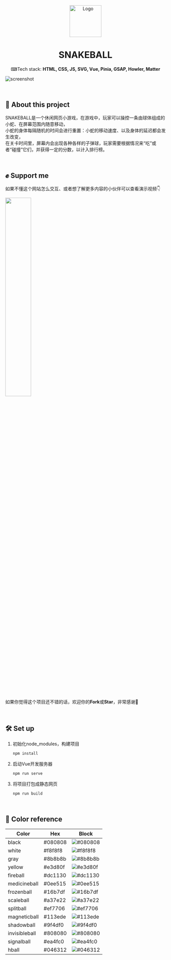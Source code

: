 <div align="center">
  <img alt="Logo" src="https://snakeball.jiejoe.com/meta/favicon_512.png" width="100" />
</div>
<h1 align="center">
  SNAKEBALL
</h1>
<p align="center">
  ⌨Tech stack: <b>HTML, CSS, JS, SVG, Vue, Pinia, GSAP, Howler, Matter</b>
</p>

![screenshot](https://snakeball.jiejoe.com/meta/screenshot.jpg)

<br>

## 📜 About this project
SNAKEBALL是一个休闲网页小游戏，在游戏中，玩家可以操控一条由球体组成的小蛇、在屏幕范围内随意移动，<br>
小蛇的身体每隔随机的时间会进行重置：小蛇的移动速度、以及身体的延迟都会发生改变，<br>
在关卡时间里，屏幕内会出现各种各样的子弹球，玩家需要根据情况来“吃”或者“碰撞”它们，并获得一定的分数，以计入排行榜。<br>

<br>

## ✊️ Support me
如果不懂这个网站怎么交互、或者想了解更多内容的小伙伴可以查看演示视频👇

<a href="https://www.bilibili.com/video/BV1Ka4y1o7aS">
<img src="https://i1.hdslb.com/bfs/archive/fb0f35d758809c9927fa1138a99f5e4f7523232a.jpg" width="40%">
</a>

如果你觉得这个项目还不错的话，欢迎你的**Fork**或**Star**，非常感谢🙇‍

<br>

## 🛠 Set up
1. 初始化node_modules，构建项目

   ```sh
   npm install
   ```

2. 启动Vue开发服务器

   ```sh
   npm run serve
   ```

3. 将项目打包成静态网页

   ```sh
   npm run build
   ```
<br>

## 🎨 Color reference
| Color         | Hex      | Block
| --------      | ---------| -------------
| black         | #080808  | ![#080808](https://placehold.co/15/080808/080808)
| white         | #f8f8f8  | ![#f8f8f8](https://placehold.co/15/f8f8f8/f8f8f8)
| gray          | #8b8b8b  | ![#8b8b8b](https://placehold.co/15/8b8b8b/8b8b8b)
| yellow        | #e3d80f  | ![#e3d80f](https://placehold.co/15/e3d80f/e3d80f)
| fireball      | #dc1130  | ![#dc1130](https://placehold.co/15/dc1130/dc1130)
| medicineball  | #0ee515  | ![#0ee515](https://placehold.co/15/0ee515/0ee515)
| frozenball    | #16b7df  | ![#16b7df](https://placehold.co/15/16b7df/16b7df)
| scaleball     | #a37e22  | ![#a37e22](https://placehold.co/15/a37e22/a37e22)
| splitball     | #ef7706  | ![#ef7706](https://placehold.co/15/ef7706/ef7706)
| magneticball  | #113ede  | ![#113ede](https://placehold.co/15/113ede/113ede)
| shadowball    | #9f4df0  | ![#9f4df0](https://placehold.co/15/9f4df0/9f4df0)
| invisibleball | #808080  | ![#808080](https://placehold.co/15/808080/808080)
| signalball    | #ea4fc0  | ![#ea4fc0](https://placehold.co/15/ea4fc0/ea4fc0)
| hball         | #046312  | ![#046312](https://placehold.co/15/046312/046312)

